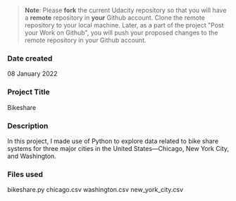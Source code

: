 >**Note**: Please **fork** the current Udacity repository so that you will have a **remote** repository in **your** Github account. Clone the remote repository to your local machine. Later, as a part of the project "Post your Work on Github", you will push your proposed changes to the remote repository in your Github account.

### Date created
08 January 2022

### Project Title
Bikeshare

### Description
In this project, I made use of Python to explore data related to bike share systems for three major cities in the United States—Chicago, New York City, and Washington. 

### Files used
bikeshare.py
chicago.csv
washington.csv
new_york_city.csv
